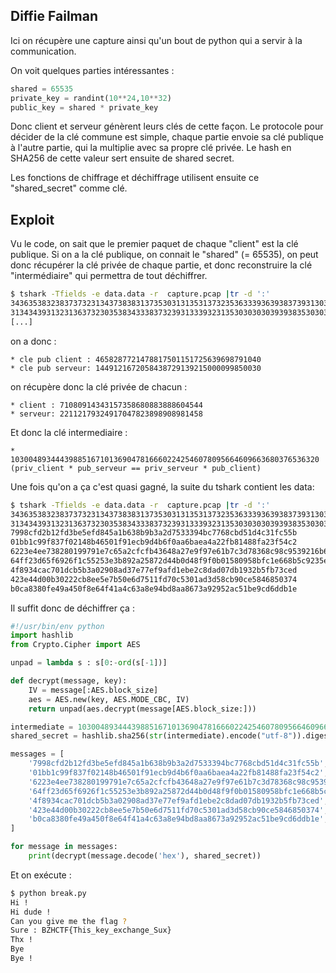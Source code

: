 ## Diffie Failman

Ici on récupère une capture ainsi qu'un bout de python qui a servir à la communication.

On voit quelques parties intéressantes :

```python
shared = 65535
private_key = randint(10**24,10**32)
public_key = shared * private_key
```

Donc client et serveur génèrent leurs clés de cette façon. Le protocole pour
décider de la clé commune est simple, chaque partie envoie sa clé publique à
l'autre partie, qui la multiplie avec sa propre clé privée. Le hash en SHA256
de cette valeur sert ensuite de shared secret.

Les fonctions de chiffrage et déchiffrage utilisent ensuite ce "shared_secret" comme clé.

## Exploit

Vu le code, on sait que le premier paquet de chaque "client" est la clé publique.
Si on a la clé publique, on connait le "shared" (= 65535), on peut donc
récupérer la clé privée de chaque partie, et donc reconstruire la clé
"intermédiaire" qui permettra de tout déchiffrer.

```bash
$ tshark -Tfields -e data.data -r  capture.pcap |tr -d ':'
34363538323837373231343738383137353031313531373235363339363938373931303430
31343439313231363732303538343338373239313339323135303030303939383530303330
[...]
```

on a donc :

    * cle pub client : 4658287721478817501151725639698791040
    * cle pub serveur: 1449121672058438729139215000099850030

on récupère donc la clé privée de chacun :

    * client : 71080914343157358680883888604544
	* serveur: 22112179324917047823898908981458

Et donc la clé intermediaire :

   	* 103004893444398851671013690478166602242546078095664609663680376536320 (priv_client * pub_serveur == priv_serveur * pub_client) 

Une fois qu'on a ça c'est quasi gagné, la suite du tshark contient les data:

```bash
$ tshark -Tfields -e data.data -r  capture.pcap |tr -d ':'
34363538323837373231343738383137353031313531373235363339363938373931303430
31343439313231363732303538343338373239313339323135303030303939383530303330
7998cfd2b12fd3be5efd845a1b638b9b3a2d7533394bc7768cbd51d4c31fc55b
01bb1c99f837f02148b46501f91ecb9d4b6f0aa6baea4a22fb81488fa23f54c2
6223e4ee738280199791e7c65a2cfcfb43648a27e9f97e61b7c3d78368c98c9539216b6da457c61d41e895df8966b270
64ff23d65f6926f1c55253e3b892a25872d44b0d48f9f0b01580958bfc1e668b5c9235e8f3ed2c0c76258152d97402604a10d507cfcbd701529dfa972afe7b4a
4f8934cac701dcb5b3a02908ad37e77ef9afd1ebe2c8dad07db1932b5fb73ced
423e44d00b30222cb8ee5e7b50e6d7511fd70c5301ad3d58cb90ce5846850374
b0ca8380fe49a450f8e64f41a4c63a8e94bd8aa8673a92952ac51be9cd6ddb1e
```

Il suffit donc de déchiffrer ça :

```python
#!/usr/bin/env python
import hashlib
from Crypto.Cipher import AES

unpad = lambda s : s[0:-ord(s[-1])]

def decrypt(message, key):
    IV = message[:AES.block_size]
    aes = AES.new(key, AES.MODE_CBC, IV)
    return unpad(aes.decrypt(message[AES.block_size:]))

intermediate = 103004893444398851671013690478166602242546078095664609663680376536320
shared_secret = hashlib.sha256(str(intermediate).encode("utf-8")).digest()

messages = [
    '7998cfd2b12fd3be5efd845a1b638b9b3a2d7533394bc7768cbd51d4c31fc55b',
    '01bb1c99f837f02148b46501f91ecb9d4b6f0aa6baea4a22fb81488fa23f54c2',
    '6223e4ee738280199791e7c65a2cfcfb43648a27e9f97e61b7c3d78368c98c9539216b6da457c61d41e895df8966b270',
    '64ff23d65f6926f1c55253e3b892a25872d44b0d48f9f0b01580958bfc1e668b5c9235e8f3ed2c0c76258152d97402604a10d507cfcbd701529dfa972afe7b4a',
    '4f8934cac701dcb5b3a02908ad37e77ef9afd1ebe2c8dad07db1932b5fb73ced',
    '423e44d00b30222cb8ee5e7b50e6d7511fd70c5301ad3d58cb90ce5846850374',
    'b0ca8380fe49a450f8e64f41a4c63a8e94bd8aa8673a92952ac51be9cd6ddb1e',
]

for message in messages:
    print(decrypt(message.decode('hex'), shared_secret))
```

Et on exécute :

```bash
$ python break.py
Hi !
Hi dude !
Can you give me the flag ?
Sure : BZHCTF{This_key_exchange_Sux}
Thx !
Bye
Bye !
```
